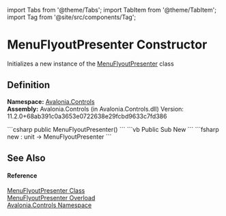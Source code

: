 import Tabs from '@theme/Tabs'; 
import TabItem from '@theme/TabItem'; 
import Tag from '@site/src/components/Tag'; 

# MenuFlyoutPresenter Constructor


Initializes a new instance of the <a href="T_Avalonia_Controls_MenuFlyoutPresenter">MenuFlyoutPresenter</a> class



## Definition
**Namespace:** <a href="N_Avalonia_Controls">Avalonia.Controls</a>  
**Assembly:** Avalonia.Controls (in Avalonia.Controls.dll) Version: 11.2.0+68ab391c0a3653e0722638e29fcbd9633c7fd386

<Tabs groupId="api-code-preview">
<TabItem value="csharp" label="C#">
```csharp
public MenuFlyoutPresenter()
```
</TabItem>
<TabItem value="vb" label="VB">
```vb
Public Sub New
```
</TabItem>
<TabItem value="fsharp" label="F#">
```fsharp
new : unit -> MenuFlyoutPresenter
```
</TabItem>
</Tabs>



## See Also


#### Reference
<a href="T_Avalonia_Controls_MenuFlyoutPresenter">MenuFlyoutPresenter Class</a>  
<a href="Overload_Avalonia_Controls_MenuFlyoutPresenter__ctor">MenuFlyoutPresenter Overload</a>  
<a href="N_Avalonia_Controls">Avalonia.Controls Namespace</a>  
